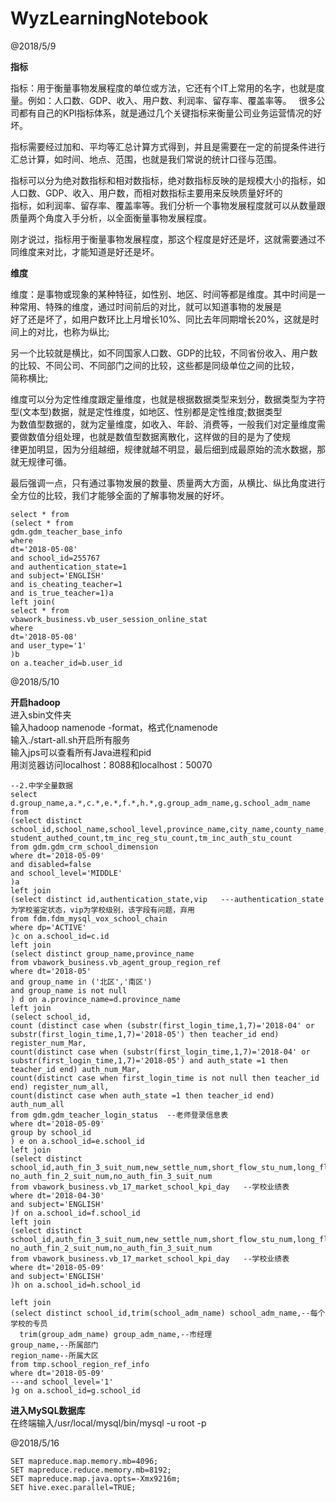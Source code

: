 # WyzLearningNotebook
@2018/5/9

**指标**

指标：用于衡量事物发展程度的单位或方法，它还有个IT上常用的名字，也就是度量。例如：人口数、GDP、收入、用户数、利润率、留存率、覆盖率等。  
很多公司都有自己的KPI指标体系，就是通过几个关键指标来衡量公司业务运营情况的好坏。

指标需要经过加和、平均等汇总计算方式得到，并且是需要在一定的前提条件进行汇总计算，如时间、地点、范围，也就是我们常说的统计口径与范围。

指标可以分为绝对数指标和相对数指标，绝对数指标反映的是规模大小的指标，如人口数、GDP、收入、用户数，而相对数指标主要用来反映质量好坏的  
指标，如利润率、留存率、覆盖率等。我们分析一个事物发展程度就可以从数量跟质量两个角度入手分析，以全面衡量事物发展程度。

刚才说过，指标用于衡量事物发展程度，那这个程度是好还是坏，这就需要通过不同维度来对比，才能知道是好还是坏。

**维度**

维度：是事物或现象的某种特征，如性别、地区、时间等都是维度。其中时间是一种常用、特殊的维度，通过时间前后的对比，就可以知道事物的发展是  
好了还是坏了，如用户数环比上月增长10%、同比去年同期增长20%，这就是时间上的对比，也称为纵比;

另一个比较就是横比，如不同国家人口数、GDP的比较，不同省份收入、用户数的比较、不同公司、不同部门之间的比较，这些都是同级单位之间的比较，  
简称横比;

维度可以分为定性维度跟定量维度，也就是根据数据类型来划分，数据类型为字符型(文本型)数据，就是定性维度，如地区、性别都是定性维度;数据类型  
为数值型数据的，就为定量维度，如收入、年龄、消费等，一般我们对定量维度需要做数值分组处理，也就是数值型数据离散化，这样做的目的是为了使规  
律更加明显，因为分组越细，规律就越不明显，最后细到成最原始的流水数据，那就无规律可循。

最后强调一点，只有通过事物发展的数量、质量两大方面，从横比、纵比角度进行全方位的比较，我们才能够全面的了解事物发展的好坏。

```
select * from
(select * from 
gdm.gdm_teacher_base_info
where 
dt='2018-05-08'
and school_id=255767
and authentication_state=1
and subject='ENGLISH'
and is_cheating_teacher=1
and is_true_teacher=1)a
left join(
select * from
vbawork_business.vb_user_session_online_stat
where
dt='2018-05-08'
and user_type='1'
)b
on a.teacher_id=b.user_id
```

@2018/5/10

**开启hadoop**  
进入sbin文件夹  
输入hadoop namenode -format，格式化namenode  
输入./start-all.sh开启所有服务  
输入jps可以查看所有Java进程和pid  
用浏览器访问localhost：8088和localhost：50070  

```
--2.中学全量数据
select d.group_name,a.*,c.*,e.*,f.*,h.*,g.group_adm_name,g.school_adm_name
from
(select distinct  school_id,school_name,school_level,province_name,city_name,county_name,student_total_count,
student_authed_count,tm_inc_reg_stu_count,tm_inc_auth_stu_count
from gdm.gdm_crm_school_dimension
where dt='2018-05-09'
and disabled=false
and school_level='MIDDLE'
)a
left join
(select distinct id,authentication_state,vip   ---authentication_state为学校鉴定状态，vip为学校级别，该字段有问题，弃用
from fdm.fdm_mysql_vox_school_chain
where dp='ACTIVE'
)c on a.school_id=c.id
left join
(select distinct group_name,province_name
from vbawork_business.vb_agent_group_region_ref
where dt='2018-05'
and group_name in ('北区','南区')
and group_name is not null
) d on a.province_name=d.province_name
left join 
(select school_id,
count (distinct case when (substr(first_login_time,1,7)='2018-04' or substr(first_login_time,1,7)='2018-05') then teacher_id end) register_num_Mar,
count(distinct case when (substr(first_login_time,1,7)='2018-04' or substr(first_login_time,1,7)='2018-05') and auth_state =1 then teacher_id end) auth_num_Mar,
count(distinct case when first_login_time is not null then teacher_id end) register_num_all,
count(distinct case when auth_state =1 then teacher_id end) auth_num_all
from gdm.gdm_teacher_login_status  --老师登录信息表
where dt='2018-05-09'
group by school_id
) e on a.school_id=e.school_id
left join
(select distinct school_id,auth_fin_3_suit_num,new_settle_num,short_flow_stu_num,long_flow_stu_num,auth_fin_1_suit_num,auth_fin_2_suit_num,no_auth_fin_1_suit_num,
no_auth_fin_2_suit_num,no_auth_fin_3_suit_num
from vbawork_business.vb_17_market_school_kpi_day   --学校业绩表 
where dt='2018-04-30'
and subject='ENGLISH'
)f on a.school_id=f.school_id
left join
(select distinct school_id,auth_fin_3_suit_num,new_settle_num,short_flow_stu_num,long_flow_stu_num,auth_fin_1_suit_num,auth_fin_2_suit_num,no_auth_fin_1_suit_num,
no_auth_fin_2_suit_num,no_auth_fin_3_suit_num
from vbawork_business.vb_17_market_school_kpi_day   --学校业绩表 
where dt='2018-05-09'
and subject='ENGLISH'
)h on a.school_id=h.school_id

left join
(select distinct school_id,trim(school_adm_name) school_adm_name,--每个学校的专员
  trim(group_adm_name) group_adm_name,--市经理
group_name,--所属部门
region_name--所属大区
from tmp.school_region_ref_info
where dt='2018-05-09'
---and school_level='1' 
)g on a.school_id=g.school_id
```

**进入MySQL数据库**  
在终端输入/usr/local/mysql/bin/mysql -u root -p  

@2018/5/16  

```  
SET mapreduce.map.memory.mb=4096;  
SET mapreduce.reduce.memory.mb=8192;  
SET mapreduce.map.java.opts=-Xmx9216m;
SET hive.exec.parallel=TRUE;  
```  

